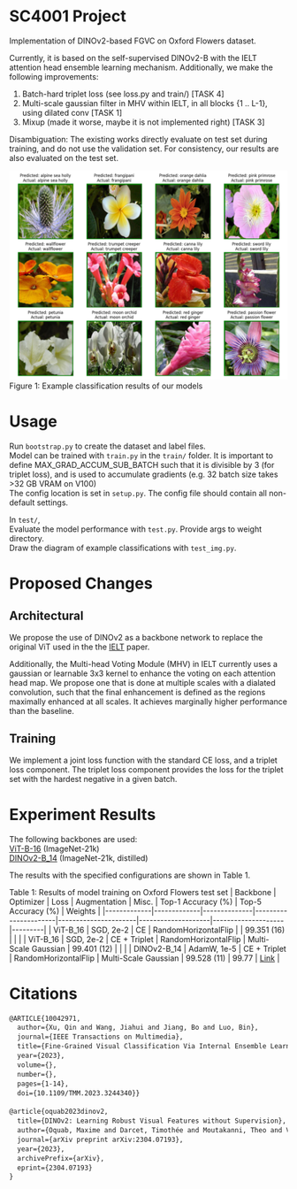 # SC4001 Project

Implementation of DINOv2-based FGVC on Oxford Flowers dataset.

Currently, it is based on the self-supervised DINOv2-B with the IELT attention head ensemble learning mechanism. Additionally, we make the following improvements:

1. Batch-hard triplet loss (see loss.py and train/) [TASK 4]
2. Multi-scale gaussian filter in MHV within IELT, in all blocks {1 .. L-1}, using dilated conv [TASK 1]
3. Mixup (made it worse, maybe it is not implemented right) [TASK 3]

Disambiguation: The existing works directly evaluate on test set during training, and do not use the validation set. For consistency, our results are also evaluated on the test set.

![Test Image](figures/test_images.png)
Figure 1: Example classification results of our models

# Usage

Run `bootstrap.py` to create the dataset and label files.<br>
Model can be trained with `train.py` in the `train/` folder. It is important to define MAX_GRAD_ACCUM_SUB_BATCH such that it is divisible by 3 (for triplet loss), and is used to accumulate gradients (e.g. 32 batch size takes >32 GB VRAM on V100) <br>
The config location is set in `setup.py`. The config file should contain all non-default settings.<br>

In `test/`,<br>
Evaluate the model performance with `test.py`. Provide args to weight directory. <br>
Draw the diagram of example classifications with `test_img.py`.<br>

# Proposed Changes

## Architectural
We propose the use of DINOv2 as a backbone network to replace the original ViT used in the the [IELT](https://github.com/mobulan/IELT) paper.

Additionally, the Multi-head Voting Module (MHV) in IELT currently uses a gaussian or learnable 3x3 kernel to enhance the voting on each attention head map. We propose one that is done at multiple scales with a dialated convolution, such that the final enhancement is defined as the regions maximally enhanced at all scales. It achieves marginally higher performance than the baseline.

## Training
We implement a joint loss function with the standard CE loss, and a triplet loss component. The triplet loss component provides the loss for the triplet set with the hardest negative in a given batch.

# Experiment Results

The following backbones are used:<br>
[ViT-B-16](https://console.cloud.google.com/storage/browser/_details/vit_models/imagenet21k/ViT-B_16.npz) (ImageNet-21k)<br>
[DINOv2-B_14](https://dl.fbaipublicfiles.com/dinov2/dinov2_vitb14/dinov2_vitb14_pretrain.pth) (ImageNet-21k, distilled)
<br>

The results with the specified configurations are shown in Table 1.

Table 1: Results of model training on Oxford Flowers test set
| Backbone    | Optimizer   | Loss         | Augmentation         | Misc.                | Top-1 Accuracy (%) | Top-5 Accuracy (%) | Weights |
|-------------|-------------|--------------|----------------------|----------------------|--------------------|--------------------|---------|
| ViT-B_16    | SGD, 2e-2   | CE           | RandomHorizontalFlip |                      | 99.351 (16)        |                    |         |
| ViT-B_16    | SGD, 2e-2   | CE + Triplet | RandomHorizontalFlip | Multi-Scale Gaussian | 99.401 (12)        |                    |         |
| DINOv2-B_14 | AdamW, 1e-5 | CE + Triplet | RandomHorizontalFlip | Multi-Scale Gaussian | 99.528 (11)        |  99.77            | [Link](https://entuedu-my.sharepoint.com/:f:/g/personal/etan102_e_ntu_edu_sg/Eq49NiW8T3tErMMcyL585mwB7E5GtLjnDfh2WHYd680qwQ?e=Id4xyR)    |



# Citations
```latex
@ARTICLE{10042971,
  author={Xu, Qin and Wang, Jiahui and Jiang, Bo and Luo, Bin},
  journal={IEEE Transactions on Multimedia}, 
  title={Fine-Grained Visual Classification Via Internal Ensemble Learning Transformer}, 
  year={2023},
  volume={},
  number={},
  pages={1-14},
  doi={10.1109/TMM.2023.3244340}}
  
@article{oquab2023dinov2,
  title={DINOv2: Learning Robust Visual Features without Supervision},
  author={Oquab, Maxime and Darcet, Timothée and Moutakanni, Theo and Vo, Huy V. and Szafraniec, Marc and Khalidov, Vasil and Fernandez, Pierre and Haziza, Daniel and Massa, Francisco and El-Nouby, Alaaeldin and Howes, Russell and Huang, Po-Yao and Xu, Hu and Sharma, Vasu and Li, Shang-Wen and Galuba, Wojciech and Rabbat, Mike and Assran, Mido and Ballas, Nicolas and Synnaeve, Gabriel and Misra, Ishan and Jegou, Herve and Mairal, Julien and Labatut, Patrick and Joulin, Armand and Bojanowski, Piotr},
  journal={arXiv preprint arXiv:2304.07193},
  year={2023},
  archivePrefix={arXiv},
  eprint={2304.07193}
}
```